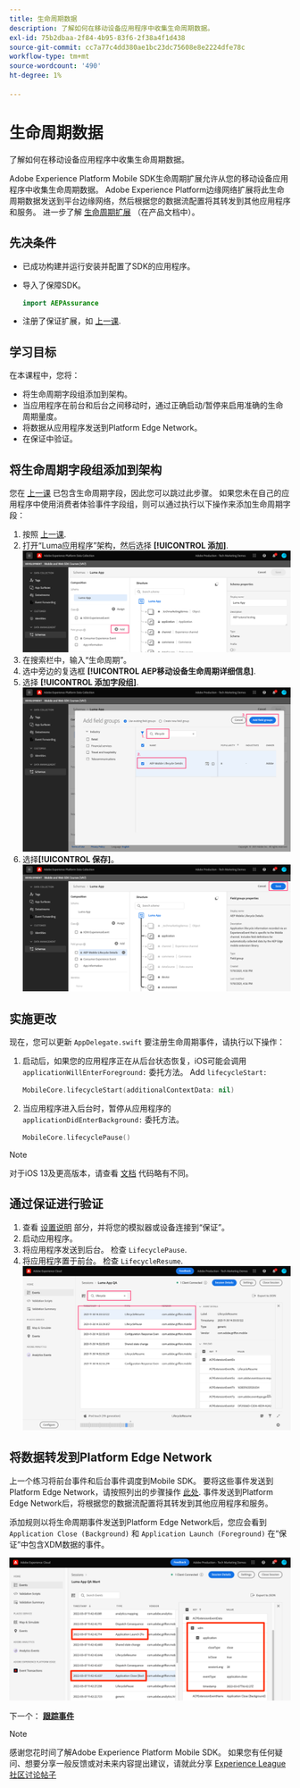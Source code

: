 ```yaml
---
title: 生命周期数据
description: 了解如何在移动设备应用程序中收集生命周期数据。
exl-id: 75b2dbaa-2f84-4b95-83f6-2f38a4f1d438
source-git-commit: cc7a77c4dd380ae1bc23dc75608e8e2224dfe78c
workflow-type: tm+mt
source-wordcount: '490'
ht-degree: 1%

---
```


# 生命周期数据

了解如何在移动设备应用程序中收集生命周期数据。

Adobe Experience Platform Mobile SDK生命周期扩展允许从您的移动设备应用程序中收集生命周期数据。 Adobe Experience Platform边缘网络扩展将此生命周期数据发送到平台边缘网络，然后根据您的数据流配置将其转发到其他应用程序和服务。 进一步了解 [生命周期扩展](https://aep-sdks.gitbook.io/docs/foundation-extensions/lifecycle-for-edge-network) （在产品文档中）。


## 先决条件

* 已成功构建并运行安装并配置了SDK的应用程序。
* 导入了保障SDK。

   ```swift
   import AEPAssurance
   ```

* 注册了保证扩展，如 [上一课](install-sdks.md).

## 学习目标

在本课程中，您将：

* 将生命周期字段组添加到架构。
* 当应用程序在前台和后台之间移动时，通过正确启动/暂停来启用准确的生命周期量度。
* 将数据从应用程序发送到Platform Edge Network。
* 在保证中验证。

## 将生命周期字段组添加到架构

您在 [上一课](create-schema.md) 已包含生命周期字段，因此您可以跳过此步骤。 如果您未在自己的应用程序中使用消费者体验事件字段组，则可以通过执行以下操作来添加生命周期字段：

1. 按照 [上一课](create-schema.md).
1. 打开“Luma应用程序”架构，然后选择 **[!UICONTROL 添加]**.
   ![选择添加](assets/mobile-lifecycle-add.png)
1. 在搜索栏中，输入“生命周期”。
1. 选中旁边的复选框 **[!UICONTROL AEP移动设备生命周期详细信息]**.
1. 选择 **[!UICONTROL 添加字段组]**.
   ![添加字段组](assets/mobile-lifecycle-lifecycle-field-group.png)
1. 选择&#x200B;**[!UICONTROL 保存]**。
   ![保存](assets/mobile-lifecycle-lifecycle-save.png)


## 实施更改

现在，您可以更新 `AppDelegate.swift` 要注册生命周期事件，请执行以下操作：

1. 启动后，如果您的应用程序正在从后台状态恢复，iOS可能会调用 `applicationWillEnterForeground:` 委托方法。 Add `lifecycleStart:`

   ```swift
   MobileCore.lifecycleStart(additionalContextData: nil)
   ```

1. 当应用程序进入后台时，暂停从应用程序的 `applicationDidEnterBackground:` 委托方法。

   ```swift
   MobileCore.lifecyclePause()
   ```

>[!NOTE]
>
>对于iOS 13及更高版本，请查看 [文档](https://aep-sdks.gitbook.io/docs/foundation-extensions/mobile-core/lifecycle#register-lifecycle-with-mobile-core-and-add-appropriate-start-pause-calls) 代码略有不同。

## 通过保证进行验证

1. 查看 [设置说明](assurance.md) 部分，并将您的模拟器或设备连接到“保证”。
1. 启动应用程序。
1. 将应用程序发送到后台。 检查 `LifecyclePause`.
1. 将应用程序置于前台。 检查 `LifecycleResume`.
   ![验证生命周期](assets/mobile-lifecycle-lifecycle-assurance.png)


## 将数据转发到Platform Edge Network

上一个练习将前台事件和后台事件调度到Mobile SDK。 要将这些事件发送到Platform Edge Network，请按照列出的步骤操作 [此处](https://aep-sdks.gitbook.io/docs/foundation-extensions/lifecycle-for-edge-network#configure-a-rule-to-forward-lifecycle-metrics-to-platform). 事件发送到Platform Edge Network后，将根据您的数据流配置将其转发到其他应用程序和服务。

添加规则以将生命周期事件发送到Platform Edge Network后，您应会看到 `Application Close (Background)` 和 `Application Launch (Foreground)` 在“保证”中包含XDM数据的事件。

![验证发送到Platform Edge的生命周期](assets/mobile-lifecycle-edge-assurance.png)



下一个： **[跟踪事件](events.md)**

>[!NOTE]
>
>感谢您花时间了解Adobe Experience Platform Mobile SDK。 如果您有任何疑问、想要分享一般反馈或对未来内容提出建议，请就此分享 [Experience League社区讨论帖子](https://experienceleaguecommunities.adobe.com/t5/adobe-experience-platform-launch/tutorial-discussion-implement-adobe-experience-cloud-in-mobile/td-p/443796)
